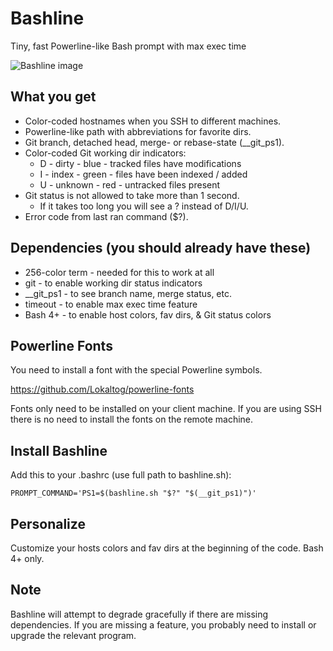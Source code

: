 Bashline
========

Tiny, fast Powerline-like Bash prompt with max exec time

![Bashline image](http://www.superjer.com/lies/bashline.png)

What you get
------------

  * Color-coded hostnames when you SSH to different machines.
  * Powerline-like path with abbreviations for favorite dirs.
  * Git branch, detached head, merge- or rebase-state (__git_ps1).
  * Color-coded Git working dir indicators:
      * D - dirty   - blue  - tracked files have modifications
      * I - index   - green - files have been indexed / added
      * U - unknown - red   - untracked files present
  * Git status is not allowed to take more than 1 second.
      * If it takes too long you will see a ? instead of D/I/U.
  * Error code from last ran command ($?).

Dependencies (you should already have these)
--------------------------------------------

  * 256-color term  - needed for this to work at all
  * git             - to enable working dir status indicators
  * __git_ps1       - to see branch name, merge status, etc.
  * timeout         - to enable max exec time feature
  * Bash 4+         - to enable host colors, fav dirs, & Git status colors

Powerline Fonts
---------------

  You need to install a font with the special Powerline symbols.

  <https://github.com/Lokaltog/powerline-fonts>

  Fonts only need to be installed on your client machine. If you are using
  SSH there is no need to install the fonts on the remote machine.

Install Bashline
----------------

  Add this to your .bashrc (use full path to bashline.sh):

    PROMPT_COMMAND='PS1=$(bashline.sh "$?" "$(__git_ps1)")'

Personalize
-----------

  Customize your hosts colors and fav dirs at the beginning of the code. Bash 4+ only.

Note
----

  Bashline will attempt to degrade gracefully if there are missing
  dependencies. If you are missing a feature, you probably need to
  install or upgrade the relevant program.
